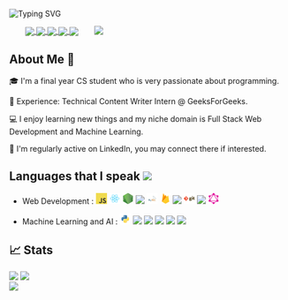 ![Typing SVG](https://readme-typing-svg.herokuapp.com/?lines=hello,+I'm+Pratikshya)

<img  align='right' src="https://cdnb.artstation.com/p/assets/images/images/028/991/999/original/anna-havrylyukh-.gif?1596125112" width="350px">

<p align="center">
<a href="mailto:mishrapratikshya12@gmail.com">
  <img align="center" width="40px" src="https://camo.githubusercontent.com/4a3dd8d10a27c272fd04b2ce8ed1a130606f95ea6a76b5e19ce8b642faa18c27/68747470733a2f2f6564656e742e6769746875622e696f2f537570657254696e7949636f6e732f696d616765732f7376672f676d61696c2e737667" />
</a>
<a href="https://www.linkedin.com/in/pratikshya-mishra-b84b6b1a9/">
  <img align="center" width="40px" src="https://camo.githubusercontent.com/c8a9c5b414cd812ad6a97a46c29af67239ddaeae08c41724ff7d945fb4c047e5/68747470733a2f2f6564656e742e6769746875622e696f2f537570657254696e7949636f6e732f696d616765732f7376672f6c696e6b6564696e2e737667"  />
</a>
<a href="https://auth.geeksforgeeks.org/user/mishrapratikshya12/articles">
  <img align="center" width="40px" src="https://media.geeksforgeeks.org/wp-content/cdn-uploads/20190710102234/download3.png"  />
</a>
<a href="https://www.hackerrank.com/mishrapratikshy1">
  <img align="center" width="40px" src="https://upload.wikimedia.org/wikipedia/commons/4/40/HackerRank_Icon-1000px.png"  />
</a>
<a href="https://twitter.com/Prats120">
  <img align="center" width="40px" src="https://camo.githubusercontent.com/35b0b8bfbd8840f35607fb56ad0a139047fd5d6e09ceb060c5c6f0a5abd1044c/68747470733a2f2f6564656e742e6769746875622e696f2f537570657254696e7949636f6e732f696d616765732f7376672f747769747465722e737667" />
</a>
</p>

## About Me 🚀

🎓 I'm a final year CS student who is very passionate about programming. 

🌱 Experience: Technical Content Writer Intern @ GeeksForGeeks. 

💻 I enjoy learning new things and my niche domain is Full Stack Web Development and Machine Learning.

👧 I'm regularly active on LinkedIn, you may connect there if interested.

## Languages that I speak <img src="https://media1.giphy.com/media/WUlplcMpOCEmTGBtBW/giphy.gif?cid=6c09b95242b2bf4e8257961c29ac436fc6c482819c36537d&rid=giphy.gif&ct=s" width="30">

- Web Development :  <code><img height="20" src="https://raw.githubusercontent.com/github/explore/80688e429a7d4ef2fca1e82350fe8e3517d3494d/topics/javascript/javascript.png"></code>
  <code><img height="20" src="https://raw.githubusercontent.com/github/explore/80688e429a7d4ef2fca1e82350fe8e3517d3494d/topics/react/react.png"></code>
  <code><img height="20" src="https://raw.githubusercontent.com/github/explore/80688e429a7d4ef2fca1e82350fe8e3517d3494d/topics/nodejs/nodejs.png"></code>
  <code><img height="20" src="https://avatars.githubusercontent.com/u/5658226"></code>
  <code><img height="20" src="https://raw.githubusercontent.com/github/explore/80688e429a7d4ef2fca1e82350fe8e3517d3494d/topics/mysql/mysql.png"></code>
  <code><img height="20" src="https://raw.githubusercontent.com/github/explore/80688e429a7d4ef2fca1e82350fe8e3517d3494d/topics/firebase/firebase.png"></code>
  <code><img height="20" src="https://avatars.githubusercontent.com/u/45120"></code>
  <code><img height="20" src="https://raw.githubusercontent.com/github/explore/80688e429a7d4ef2fca1e82350fe8e3517d3494d/topics/git/git.png"></code>
  <code><img height="20" src="https://assets.vercel.com/image/upload/v1607554385/repositories/next-js/next-logo.png"></code>
  <code><img height="20" src="https://raw.githubusercontent.com/github/explore/5c058a388828bb5fde0bcafd4bc867b5bb3f26f3/topics/graphql/graphql.png"></code>

- Machine Learning and AI : <code><img height="20" src="https://raw.githubusercontent.com/github/explore/80688e429a7d4ef2fca1e82350fe8e3517d3494d/topics/python/python.png"></code> <code><img height="20" src="https://www.tensorflow.org/images/tf_logo_horizontal.png"></code>
  <code><img height="20" src="https://avatars.githubusercontent.com/u/45109972"></code>
  <code><img height="20" src="https://avatars.githubusercontent.com/u/21206976"></code>
  <code><img height="20" src="https://avatars.githubusercontent.com/u/365630"></code>
  <code><img height="20" src="https://avatars.githubusercontent.com/u/215947"></code>

## 📈 Stats
<p>
	
  <img width="54%" src="https://github-readme-stats.vercel.app/api?username=Pratikshya1201&show_icons=true&theme=tokyonight" />
  <img width="45%" src="https://github-readme-stats.vercel.app/api/top-langs?username=Pratikshya1201&show_icons=true&theme=tokyonight&locale=en&layout=compact&langs_count=7" /></br>
  <img src="https://visitor-badge.laobi.icu/badge?page_id=Pratikshya1201.Pratikshya1201" />
</p>
